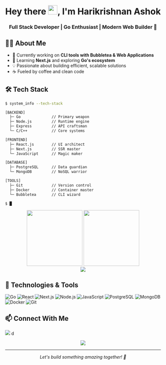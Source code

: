 <h1 align="center">Hey there <img src="https://raw.githubusercontent.com/MartinHeinz/MartinHeinz/master/wave.gif" height="30px">, I'm Harikrishnan Ashok</h1>
<h3 align="center">Full Stack Developer | Go Enthusiast | Modern Web Builder 🚀</h3>

## 👨‍💻 About Me
- 🔭 Currently working on **CLI tools with Bubbletea & Web Applications**
- 🌱 Learning **Next.js** and exploring **Go's ecosystem**
- 💡 Passionate about building efficient, scalable solutions
- ☕ Fueled by coffee and clean code

## 🛠️ Tech Stack
```bash
$ system_info --tech-stack

[BACKEND]
  ├─ Go              // Primary weapon
  ├─ Node.js         // Runtime engine
  ├─ Express         // API craftsman
  └─ C/C++           // Core systems

[FRONTEND]
  ├─ React.js        // UI architect
  ├─ Next.js         // SSR master
  └─ JavaScript      // Magic maker

[DATABASE]
  ├─ PostgreSQL      // Data guardian
  └─ MongoDB         // NoSQL warrior

[TOOLS]
  ├─ Git             // Version control
  ├─ Docker          // Container master
  └─ Bubbletea       // CLI wizard

$ █
```

<div align="center">
  <img height="180em" src="https://github-readme-stats.vercel.app/api?username=Harikrishnan-Ashok&show_icons=true&theme=tokyonight&hide_border=true&count_private=true"/>
  <img height="180em" src="https://github-readme-stats.vercel.app/api/top-langs/?username=Harikrishnan-Ashok&layout=compact&theme=tokyonight&hide_border=true"/>
</div>

<div align="center">
  <img src="https://github-readme-streak-stats.herokuapp.com/?user=Harikrishnan-Ashok&theme=tokyonight&hide_border=true"/>
</div>

## 🔧 Technologies & Tools
![Go](https://img.shields.io/badge/-Go-05122A?style=flat&logo=go)
![React](https://img.shields.io/badge/-React-05122A?style=flat&logo=react)
![Next.js](https://img.shields.io/badge/-Next.js-05122A?style=flat&logo=next.js)
![Node.js](https://img.shields.io/badge/-Node.js-05122A?style=flat&logo=node.js)
![JavaScript](https://img.shields.io/badge/-JavaScript-05122A?style=flat&logo=javascript)
![PostgreSQL](https://img.shields.io/badge/-PostgreSQL-05122A?style=flat&logo=postgresql)
![MongoDB](https://img.shields.io/badge/-MongoDB-05122A?style=flat&logo=mongodb)
![Docker](https://img.shields.io/badge/-Docker-05122A?style=flat&logo=docker)
![Git](https://img.shields.io/badge/-Git-05122A?style=flat&logo=git)

## 📫 Connect With Me
<p align="left">
<a href="mailto:harikrishnanashok2001@gmail.com"><img src="https://img.shields.io/badge/-Email-D14836?style=for-the-badge&logo=gmail&logoColor=white"/></a>
d
</p>

<div align="center">
  <img src="https://komarev.com/ghpvc/?username=Harikrishnan-Ashok&color=blueviolet&style=flat-square"/>
</div>

---
<div align="center">
  <i>Let's build something amazing together! 🚀</i>
</div>
